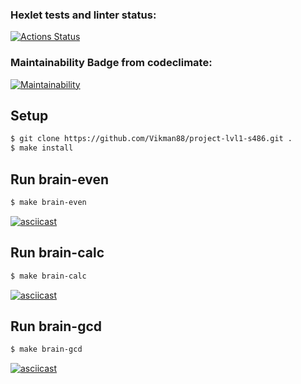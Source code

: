 ### Hexlet tests and linter status:
[![Actions Status](https://github.com/DaniilAr/frontend-project-44/workflows/hexlet-check/badge.svg)](https://github.com/DaniilAr/frontend-project-44/actions)

### Maintainability Badge from codeclimate:
[![Maintainability](https://api.codeclimate.com/v1/badges/5ffa022fd5c78ce75432/maintainability)](https://codeclimate.com/github/DaniilAr/frontend-project-44/maintainability)

## Setup
```sh
$ git clone https://github.com/Vikman88/project-lvl1-s486.git .
$ make install
```

## Run brain-even
```sh
$ make brain-even
```
[![asciicast](https://asciinema.org/a/mpAPeHwepAxCEsEoxY4DzOpbo.svg)](https://asciinema.org/a/mpAPeHwepAxCEsEoxY4DzOpbo)

## Run brain-calc
```sh
$ make brain-calc
```
[![asciicast](https://asciinema.org/a/XvICsQBg8J8EZvttSHhJIq9P0.svg)](https://asciinema.org/a/XvICsQBg8J8EZvttSHhJIq9P0)

## Run brain-gcd
```sh
$ make brain-gcd
```
[![asciicast](https://asciinema.org/a/qQNQebT4pTSMGYKtypP6Yoeig.svg)](https://asciinema.org/a/qQNQebT4pTSMGYKtypP6Yoeig)